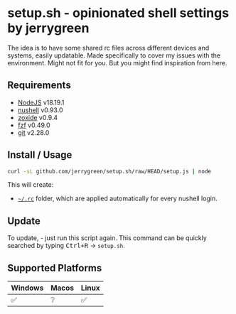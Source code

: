 # setup.sh - opinionated shell settings by jerrygreen

The idea is to have some shared rc files across different devices and systems, easily updatable.
Made specifically to cover my issues with the environment. Might not fit for you.
But you might find inspiration from here.

## Requirements

- [NodeJS](https://nodejs.org) v18.19.1
- [nushell](https://www.nushell.sh) v0.93.0
- [zoxide](https://github.com/ajeetdsouza/zoxide) v0.9.4
- [fzf](https://github.com/junegunn/fzf) v0.49.0
- [git](https://git-scm.com/) v2.28.0

## Install / Usage

```bash
curl -sL github.com/jerrygreen/setup.sh/raw/HEAD/setup.js | node
```

This will create:

<!-- - [`~/bin`](https://github.com/jerrygreen/setup.sh/tree/master/bin) folder, with some useful functions accessible as commands in bash -->

- [`~/.rc`](https://github.com/jerrygreen/setup.sh/tree/master/rc) folder, which are applied automatically for every nushell login.

<!-- Note: [`rc-once`](https://github.com/jerrygreen/setup.sh/tree/master/.rc-once) folder isn't copied to your system: those settings are set only during installation! -->

## Update

To update, - just run this script again. This command can be quickly searched by typing <kbd>Ctrl+R</kbd> -> `setup.sh`.

## Supported Platforms

| Windows | Macos | Linux |
| ------- | ----- | ----- |
| ✅      | ❔    | ✅    |

